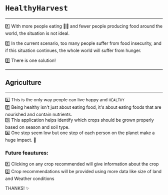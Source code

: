 # `HealthyHarvest`
---
1️⃣ With more people eating 🍛🍚 and fewer people producing food around the world, the situation is not ideal.

2️⃣ In the current scenario, too many people suffer from food insecurity, and if this situation continues, the whole world will suffer from hunger.  

3️⃣ There is one solution!

---
## Agriculture
---
1️⃣ This is the only way people can live happy and `HEALTHY`  
2️⃣ Being healthy isn't just about eating food, it's about eating foods that are nourished and contain nutrients.  
3️⃣ This application helps identify which crops should be grown properly based on season and soil type.  
4️⃣ One step seem low but one step of each person on the planet make a huge impact. 🚀

### Future feautures:
1️⃣ Clicking on any crop recommended will give information about the crop
2️⃣ Crop recommendations will be provided using more data like size of land and Weather conditions

THANKS! ✨
